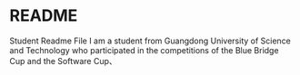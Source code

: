 # README
Student Readme File
I am a student from Guangdong University of Science and Technology who participated in the competitions of the Blue Bridge Cup and the Software Cup、
